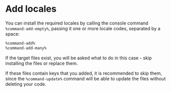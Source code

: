 # Add locales

You can install the required locales by calling the console command `%command-add-empty%`,
passing it one or more locale codes, separated by a space:

```Bash
%command-add%
%command-add-many%
```

If the target files exist, you will be asked what to do in this case - skip installing the files or replace them.

If these files contain keys that you added, it is recommended to skip them, since the `%command-update%` command will be
able to update the files without deleting your code.
